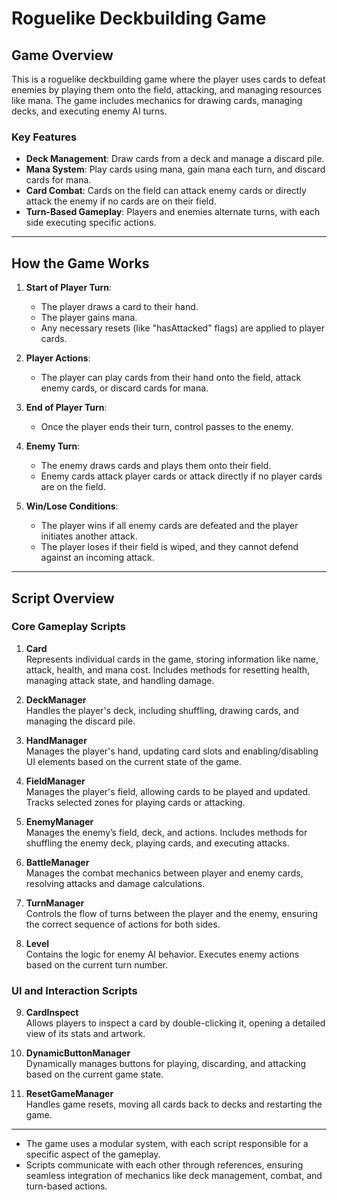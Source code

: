 # Roguelike Deckbuilding Game

## Game Overview

This is a roguelike deckbuilding game where the player uses cards to defeat enemies by playing them onto the field, attacking, and managing resources like mana. The game includes mechanics for drawing cards, managing decks, and executing enemy AI turns.

### Key Features
- **Deck Management**: Draw cards from a deck and manage a discard pile.
- **Mana System**: Play cards using mana, gain mana each turn, and discard cards for mana.
- **Card Combat**: Cards on the field can attack enemy cards or directly attack the enemy if no cards are on their field.
- **Turn-Based Gameplay**: Players and enemies alternate turns, with each side executing specific actions.

---

## How the Game Works

1. **Start of Player Turn**:
   - The player draws a card to their hand.
   - The player gains mana.
   - Any necessary resets (like "hasAttacked" flags) are applied to player cards.

2. **Player Actions**:
   - The player can play cards from their hand onto the field, attack enemy cards, or discard cards for mana.

3. **End of Player Turn**:
   - Once the player ends their turn, control passes to the enemy.

4. **Enemy Turn**:
   - The enemy draws cards and plays them onto their field.
   - Enemy cards attack player cards or attack directly if no player cards are on the field.

5. **Win/Lose Conditions**:
   - The player wins if all enemy cards are defeated and the player initiates another attack.
   - The player loses if their field is wiped, and they cannot defend against an incoming attack.

---

## Script Overview

### **Core Gameplay Scripts**
1. **Card**  
   Represents individual cards in the game, storing information like name, attack, health, and mana cost. Includes methods for resetting health, managing attack state, and handling damage.

2. **DeckManager**  
   Handles the player's deck, including shuffling, drawing cards, and managing the discard pile.

3. **HandManager**  
   Manages the player's hand, updating card slots and enabling/disabling UI elements based on the current state of the game.

4. **FieldManager**  
   Manages the player's field, allowing cards to be played and updated. Tracks selected zones for playing cards or attacking.

5. **EnemyManager**  
   Manages the enemy’s field, deck, and actions. Includes methods for shuffling the enemy deck, playing cards, and executing attacks.

6. **BattleManager**  
   Manages the combat mechanics between player and enemy cards, resolving attacks and damage calculations.

7. **TurnManager**  
   Controls the flow of turns between the player and the enemy, ensuring the correct sequence of actions for both sides.

8. **Level**  
   Contains the logic for enemy AI behavior. Executes enemy actions based on the current turn number.

### **UI and Interaction Scripts**
9. **CardInspect**  
   Allows players to inspect a card by double-clicking it, opening a detailed view of its stats and artwork.

10. **DynamicButtonManager**  
    Dynamically manages buttons for playing, discarding, and attacking based on the current game state.

11. **ResetGameManager**  
    Handles game resets, moving all cards back to decks and restarting the game.



---

- The game uses a modular system, with each script responsible for a specific aspect of the gameplay.
- Scripts communicate with each other through references, ensuring seamless integration of mechanics like deck management, combat, and turn-based actions.

